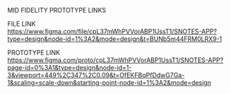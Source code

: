 MID FIDELITY PROTOTYPE LINKS

FILE LINK
https://www.figma.com/file/cpL37mWhPVVorABP1UssT1/SNOTES-APP?type=design&node-id=1%3A2&mode=design&t=BUNb5m44FRM0LRX9-1 

PROTOTYPE LINK
https://www.figma.com/proto/cpL37mWhPVVorABP1UssT1/SNOTES-APP?page-id=0%3A1&type=design&node-id=1-3&viewport=449%2C347%2C0.09&t=OfEKFBqPfDdwG7Ga-1&scaling=scale-down&starting-point-node-id=1%3A2&mode=design
